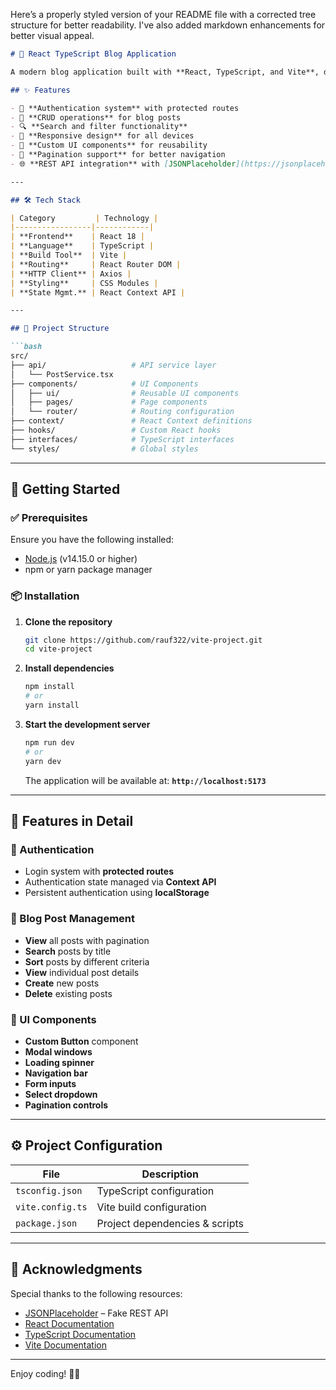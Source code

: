 Here’s a properly styled version of your README file with a corrected tree structure for better readability. I've also added markdown enhancements for better visual appeal.  

```markdown
# 📖 React TypeScript Blog Application

A modern blog application built with **React, TypeScript, and Vite**, demonstrating clean architecture and best practices for building scalable web applications.

## ✨ Features

- 🔐 **Authentication system** with protected routes  
- 📝 **CRUD operations** for blog posts  
- 🔍 **Search and filter functionality**  
- 📱 **Responsive design** for all devices  
- 🎨 **Custom UI components** for reusability  
- 🔄 **Pagination support** for better navigation  
- 🌐 **REST API integration** with [JSONPlaceholder](https://jsonplaceholder.typicode.com/)  

---

## 🛠 Tech Stack

| Category         | Technology |
|-----------------|------------|
| **Frontend**    | React 18 |
| **Language**    | TypeScript |
| **Build Tool**  | Vite |
| **Routing**     | React Router DOM |
| **HTTP Client** | Axios |
| **Styling**     | CSS Modules |
| **State Mgmt.** | React Context API |

---

## 📂 Project Structure

```bash
src/
├── api/                   # API service layer
│   └── PostService.tsx
├── components/            # UI Components
│   ├── ui/                # Reusable UI components
│   ├── pages/             # Page components
│   └── router/            # Routing configuration
├── context/               # React Context definitions
├── hooks/                 # Custom React hooks
├── interfaces/            # TypeScript interfaces
└── styles/                # Global styles
```

---

## 🚀 Getting Started

### ✅ Prerequisites

Ensure you have the following installed:

- [Node.js](https://nodejs.org/) (v14.15.0 or higher)  
- npm or yarn package manager  

### 📦 Installation

1. **Clone the repository**  
   ```bash
   git clone https://github.com/rauf322/vite-project.git
   cd vite-project
   ```

2. **Install dependencies**  
   ```bash
   npm install
   # or
   yarn install
   ```

3. **Start the development server**  
   ```bash
   npm run dev
   # or
   yarn dev
   ```
   The application will be available at: **`http://localhost:5173`**

---

## 📌 Features in Detail

### 🔑 Authentication
- Login system with **protected routes**
- Authentication state managed via **Context API**
- Persistent authentication using **localStorage**

### 📝 Blog Post Management
- **View** all posts with pagination  
- **Search** posts by title  
- **Sort** posts by different criteria  
- **View** individual post details  
- **Create** new posts  
- **Delete** existing posts  

### 🎨 UI Components
- **Custom Button** component  
- **Modal windows**  
- **Loading spinner**  
- **Navigation bar**  
- **Form inputs**  
- **Select dropdown**  
- **Pagination controls**  

---

## ⚙️ Project Configuration

| File               | Description |
|--------------------|-------------|
| `tsconfig.json`   | TypeScript configuration |
| `vite.config.ts`  | Vite build configuration |
| `package.json`    | Project dependencies & scripts | 

---

## 🙌 Acknowledgments

Special thanks to the following resources:  

- [JSONPlaceholder](https://jsonplaceholder.typicode.com/) – Fake REST API  
- [React Documentation](https://react.dev/)  
- [TypeScript Documentation](https://www.typescriptlang.org/)  
- [Vite Documentation](https://vitejs.dev/)  

---

Enjoy coding! 🚀🎉
```